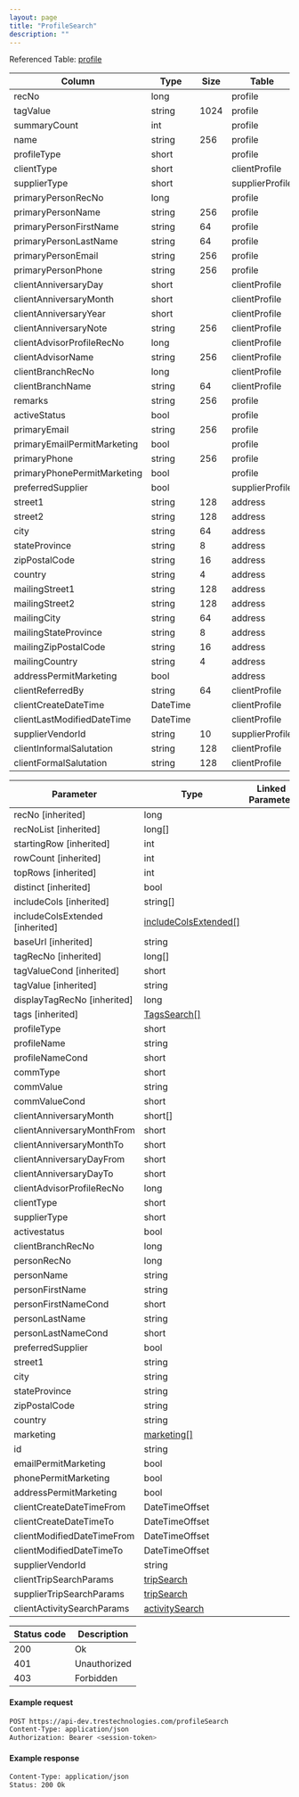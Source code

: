 ```yaml
---
layout: page
title: "ProfileSearch"
description: ""
---
```




Referenced Table: [profile](/profile)

| Column | Type | Size | Table | Description |
| ------ | ---- | ---- | ----- | ----------- |
| recNo | long |  | profile | 
| tagValue | string | 1024 | profile | 
| summaryCount | int |  | profile | 
| name | string | 256 | profile | 
| profileType | short |  | profile | 
| clientType | short |  | clientProfile | 
| supplierType | short |  | supplierProfile | 
| primaryPersonRecNo | long |  | profile | 
| primaryPersonName | string | 256 | profile | 
| primaryPersonFirstName | string | 64 | profile | 
| primaryPersonLastName | string | 64 | profile | 
| primaryPersonEmail | string | 256 | profile | 
| primaryPersonPhone | string | 256 | profile | 
| clientAnniversaryDay | short |  | clientProfile | 
| clientAnniversaryMonth | short |  | clientProfile | 
| clientAnniversaryYear | short |  | clientProfile | 
| clientAnniversaryNote | string | 256 | clientProfile | 
| clientAdvisorProfileRecNo | long |  | clientProfile | 
| clientAdvisorName | string | 256 | clientProfile | 
| clientBranchRecNo | long |  | clientProfile | 
| clientBranchName | string | 64 | clientProfile | 
| remarks | string | 256 | profile | 
| activeStatus | bool |  | profile | 
| primaryEmail | string | 256 | profile | 
| primaryEmailPermitMarketing | bool |  | profile | 
| primaryPhone | string | 256 | profile | 
| primaryPhonePermitMarketing | bool |  | profile | 
| preferredSupplier | bool |  | supplierProfile | 
| street1 | string | 128 | address | 
| street2 | string | 128 | address | 
| city | string | 64 | address | 
| stateProvince | string | 8 | address | 
| zipPostalCode | string | 16 | address | 
| country | string | 4 | address | 
| mailingStreet1 | string | 128 | address | 
| mailingStreet2 | string | 128 | address | 
| mailingCity | string | 64 | address | 
| mailingStateProvince | string | 8 | address | 
| mailingZipPostalCode | string | 16 | address | 
| mailingCountry | string | 4 | address | 
| addressPermitMarketing | bool |  | address | 
| clientReferredBy | string | 64 | clientProfile | 
| clientCreateDateTime | DateTime |  | clientProfile | 
| clientLastModifiedDateTime | DateTime |  | clientProfile | 
| supplierVendorId | string | 10 | supplierProfile | 
| clientInformalSalutation | string | 128 | clientProfile | 
| clientFormalSalutation | string | 128 | clientProfile | 

| Parameter | Type | Linked Parameter | Description |
| --------- | ---- | ---------------- | ----------- |
| recNo [inherited] | long |  | 
| recNoList [inherited] | long[] |  | 
| startingRow [inherited] | int |  | 
| rowCount [inherited] | int |  | 
| topRows [inherited] | int |  | 
| distinct [inherited] | bool |  | 
| includeCols [inherited] | string[] |  | 
| includeColsExtended [inherited] | [includeColsExtended[]](/includeColsExtended) |  | 
| baseUrl [inherited] | string |  | 
| tagRecNo [inherited] | long[] |  | 
| tagValueCond [inherited] | short |  | 
| tagValue [inherited] | string |  | 
| displayTagRecNo [inherited] | long |  | 
| tags [inherited] | [TagsSearch[]](/TagsSearch) |  | 
| profileType | short |  | 
| profileName | string |  | 
| profileNameCond | short |  | 
| commType | short |  | 
| commValue | string |  | 
| commValueCond | short |  | 
| clientAnniversaryMonth | short[] |  | 
| clientAnniversaryMonthFrom | short |  | 
| clientAnniversaryMonthTo | short |  | 
| clientAnniversaryDayFrom | short |  | 
| clientAnniversaryDayTo | short |  | 
| clientAdvisorProfileRecNo | long |  | 
| clientType | short |  | 
| supplierType | short |  | 
| activestatus | bool |  | 
| clientBranchRecNo | long |  | 
| personRecNo | long |  | 
| personName | string |  | 
| personFirstName | string |  | 
| personFirstNameCond | short |  | 
| personLastName | string |  | 
| personLastNameCond | short |  | 
| preferredSupplier | bool |  | 
| street1 | string |  | 
| city | string |  | 
| stateProvince | string |  | 
| zipPostalCode | string |  | 
| country | string |  | 
| marketing | [marketing[]](/marketing) |  | 
| id | string |  | 
| emailPermitMarketing | bool |  | 
| phonePermitMarketing | bool |  | 
| addressPermitMarketing | bool |  | 
| clientCreateDateTimeFrom | DateTimeOffset |  | 
| clientCreateDateTimeTo | DateTimeOffset |  | 
| clientModifiedDateTimeFrom | DateTimeOffset |  | 
| clientModifiedDateTimeTo | DateTimeOffset |  | 
| supplierVendorId | string |  | 
| clientTripSearchParams | [tripSearch](/tripSearch) |  | 
| supplierTripSearchParams | [tripSearch](/tripSearch) |  | 
| clientActivitySearchParams | [activitySearch](/activitySearch) |  | 

| Status code | Description |
| ----------- | ----------- |
| 200 | Ok |
| 401 | Unauthorized |
| 403 | Forbidden |

#### Example request
```sh
POST https://api-dev.trestechnologies.com/profileSearch
Content-Type: application/json
Authorization: Bearer <session-token>
```

#### Example response
```sh
Content-Type: application/json
Status: 200 Ok
```

